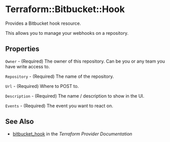 # Terraform::Bitbucket::Hook

Provides a Bitbucket hook resource.

This allows you to manage your webhooks on a repository.

## Properties

`Owner` - (Required) The owner of this repository. Can be you or any team you have write access to.

`Repository` - (Required) The name of the repository.

`Url` - (Required) Where to POST to.

`Description` - (Required) The name / description to show in the UI.

`Events` - (Required) The event you want to react on.


## See Also

* [bitbucket_hook](https://www.terraform.io/docs/providers/bitbucket/r/hook.html) in the _Terraform Provider Documentation_